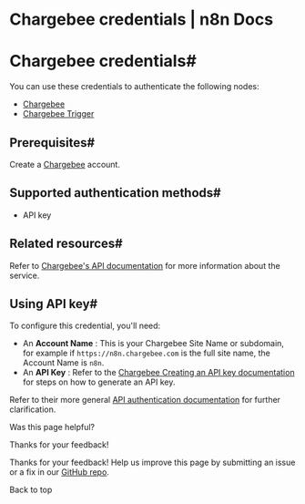 # Chargebee credentials | n8n Docs

[ ](https://github.com/n8n-io/n8n-docs/edit/main/docs/integrations/builtin/credentials/chargebee.md "Edit this page")

# Chargebee credentials#

You can use these credentials to authenticate the following nodes:

  * [Chargebee](../../app-nodes/n8n-nodes-base.chargebee/)
  * [Chargebee Trigger](../../trigger-nodes/n8n-nodes-base.chargebeetrigger/)

## Prerequisites#

Create a [Chargebee](https://www.chargebee.com/) account.

## Supported authentication methods#

  * API key

## Related resources#

Refer to [Chargebee's API documentation](https://apidocs.chargebee.com/docs/api/) for more information about the service.

## Using API key#

To configure this credential, you'll need:

  * An **Account Name** : This is your Chargebee Site Name or subdomain, for example if `https://n8n.chargebee.com` is the full site name, the Account Name is `n8n`.
  * An **API Key** : Refer to the [Chargebee Creating an API key documentation](https://www.chargebee.com/docs/api_keys.html#creating-an-api-key) for steps on how to generate an API key. 

Refer to their more general [API authentication documentation](https://apidocs.chargebee.com/docs/api/auth?lang=curl) for further clarification.

Was this page helpful? 

Thanks for your feedback! 

Thanks for your feedback! Help us improve this page by submitting an issue or a fix in our [GitHub repo](https://github.com/n8n-io/n8n-docs). 

Back to top